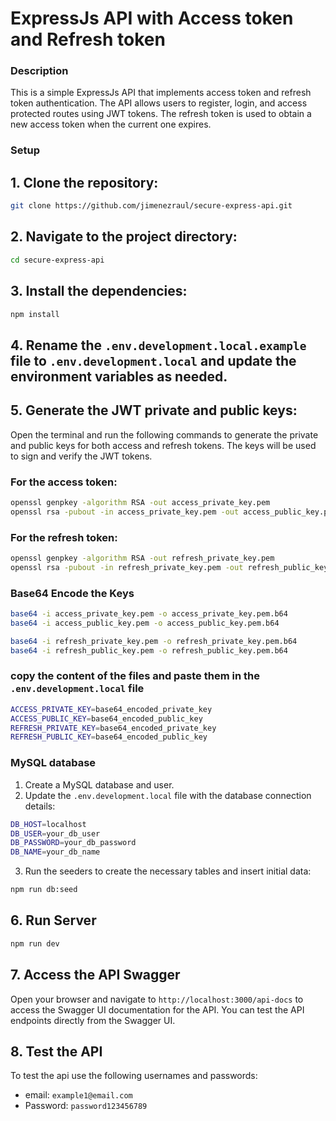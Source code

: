 # ExpressJs API with Access token and Refresh token

### Description
This is a simple ExpressJs API that implements access token and refresh token authentication. The API allows users to register, login, and access protected routes using JWT tokens. The refresh token is used to obtain a new access token when the current one expires.
### Setup
## 1. Clone the repository:
```bash
git clone https://github.com/jimenezraul/secure-express-api.git
```
## 2. Navigate to the project directory:
```bash
cd secure-express-api
```
## 3. Install the dependencies:
```bash
npm install
```
## 4. Rename the `.env.development.local.example` file to `.env.development.local` and update the environment variables as needed.

## 5. Generate the JWT private and public keys:
Open the terminal and run the following commands to generate the private and public keys for both access and refresh tokens. The keys will be used to sign and verify the JWT tokens.

### For the access token:
```bash
openssl genpkey -algorithm RSA -out access_private_key.pem
openssl rsa -pubout -in access_private_key.pem -out access_public_key.pem
```
### For the refresh token:
```bash
openssl genpkey -algorithm RSA -out refresh_private_key.pem
openssl rsa -pubout -in refresh_private_key.pem -out refresh_public_key.pem
```
### Base64 Encode the Keys
```bash
base64 -i access_private_key.pem -o access_private_key.pem.b64
base64 -i access_public_key.pem -o access_public_key.pem.b64

base64 -i refresh_private_key.pem -o refresh_private_key.pem.b64
base64 -i refresh_public_key.pem -o refresh_public_key.pem.b64
```
### copy the content of the files and paste them in the `.env.development.local` file
```bash
ACCESS_PRIVATE_KEY=base64_encoded_private_key
ACCESS_PUBLIC_KEY=base64_encoded_public_key
REFRESH_PRIVATE_KEY=base64_encoded_private_key
REFRESH_PUBLIC_KEY=base64_encoded_public_key
```
### MySQL database
1. Create a MySQL database and user.
2. Update the `.env.development.local` file with the database connection details:
```bash
DB_HOST=localhost
DB_USER=your_db_user
DB_PASSWORD=your_db_password
DB_NAME=your_db_name
```
3. Run the seeders to create the necessary tables and insert initial data:
```bash
npm run db:seed
```

## 6. Run Server
```bash
npm run dev
```

## 7. Access the API Swagger
Open your browser and navigate to `http://localhost:3000/api-docs` to access the Swagger UI documentation for the API. You can test the API endpoints directly from the Swagger UI.

## 8. Test the API
To test the api use the following usernames and passwords:
- email: `example1@email.com`
- Password: `password123456789`